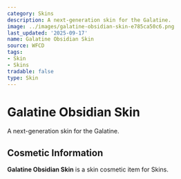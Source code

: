 ```yaml
---
category: Skins
description: A next-generation skin for the Galatine.
image: ../images/galatine-obsidian-skin-e785ca50c6.png
last_updated: '2025-09-17'
name: Galatine Obsidian Skin
source: WFCD
tags:
- Skin
- Skins
tradable: false
type: Skin
---
```


# Galatine Obsidian Skin

A next-generation skin for the Galatine.

## Cosmetic Information

**Galatine Obsidian Skin** is a skin cosmetic item for Skins.

